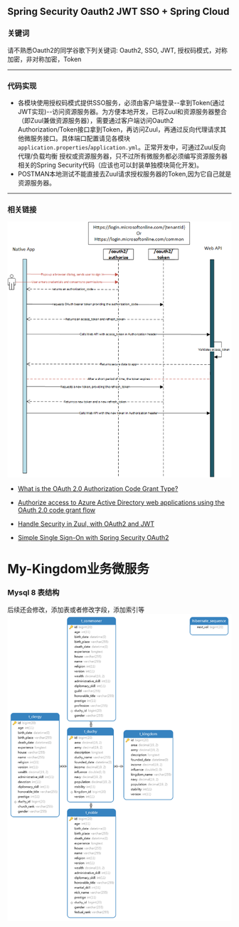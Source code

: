 ##  Spring Security Oauth2 JWT SSO + Spring Cloud
### 关键词
请不熟悉Oauth2的同学谷歌下列关键词:
Oauth2, SSO, JWT, 授权码模式，对称加密，非对称加密，Token

------------

### 代码实现
 - 各模块使用授权码模式提供SSO服务，必须由客户端登录--拿到Token(通过JWT实现)--访问资源服务器。为方便本地开发，已将Zuul和资源服务器整合（即Zuul兼做资源服务器），需要通过客户端访问Oauth2 Authorization/Token接口拿到Token，再访问Zuul，再通过反向代理请求其他微服务接口。具体端口配置请见各模块`application.properties`/`application.yml`。正常开发中，可通过Zuul反向代理/负载均衡 授权或资源服务器，只不过所有微服务都必须编写资源服务器相关的Spring Security代码（应该也可以封装单独模块简化开发)。
 - POSTMAN本地测试不能直接去Zuul请求授权服务器的Token,因为它自己就是资源服务器。

------------
### 相关链接
![授权码模式](./DOC/active-directory-oauth-code-flow-native-app.png)

- [What is the OAuth 2.0 Authorization Code Grant Type?](https://developer.okta.com/blog/2018/04/10/oauth-authorization-code-grant-type "What is the OAuth 2.0 Authorization Code Grant Type?")

- [Authorize access to Azure Active Directory web applications using the OAuth 2.0 code grant flow](https://docs.microsoft.com/en-us/azure/active-directory/develop/v1-protocols-oauth-code "Authorize access to Azure Active Directory web applications using the OAuth 2.0 code grant flow")
- [Handle Security in Zuul, with OAuth2 and JWT](https://www.baeldung.com/spring-security-zuul-oauth-jwt "Handle Security in Zuul, with OAuth2 and JWT")

- [Simple Single Sign-On with Spring Security OAuth2](https://www.baeldung.com/sso-spring-security-oauth2 "Simple Single Sign-On with Spring Security OAuth2")

# My-Kingdom业务微服务
### Mysql 8 表结构
后续还会修改，添加表或者修改字段，添加索引等
![表结构](./DOC/spring_cloud_kubernetes_ER.png)


